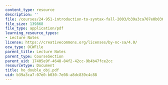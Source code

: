 ```yaml
---
content_type: resource
description: ''
file: /courses/24-951-introduction-to-syntax-fall-2003/b39a3ca707e0b0307e08a8dc839c4c88_ho_double_obj.pdf
file_size: 139868
file_type: application/pdf
learning_resource_types:
- Lecture Notes
license: https://creativecommons.org/licenses/by-nc-sa/4.0/
ocw_type: OCWFile
parent_title: Lecture Notes
parent_type: CourseSection
parent_uid: 17405e9f-4648-84f2-42cc-9b4b47fce2cc
resourcetype: Document
title: ho_double_obj.pdf
uid: b39a3ca7-07e0-b030-7e08-a8dc839c4c88
---
```

